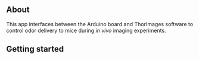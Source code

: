 ## About

This app interfaces between the Arduino board and ThorImages software to control odor delivery to mice during *in vivo* imaging experiments.

## Getting started
